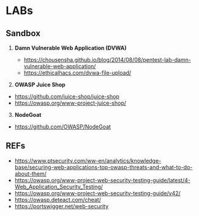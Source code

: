 
# LABs

## Sandbox
1. **Damn Vulnerable Web Application (DVWA)**
   - https://chousensha.github.io/blog/2014/08/08/pentest-lab-damn-vulnerable-web-application/
   - https://ethicalhacs.com/dvwa-file-upload/

2. **OWASP Juice Shop**
  - https://github.com/juice-shop/juice-shop
  - https://owasp.org/www-project-juice-shop/

3. **NodeGoat**
  - https://github.com/OWASP/NodeGoat

## REFs
- https://www.ptsecurity.com/ww-en/analytics/knowledge-base/securing-web-applications-top-owasp-threats-and-what-to-do-about-them/
- https://owasp.org/www-project-web-security-testing-guide/latest/4-Web_Application_Security_Testing/
- https://owasp.org/www-project-web-security-testing-guide/v42/
- https://owasp.deteact.com/cheat/
- https://portswigger.net/web-security
